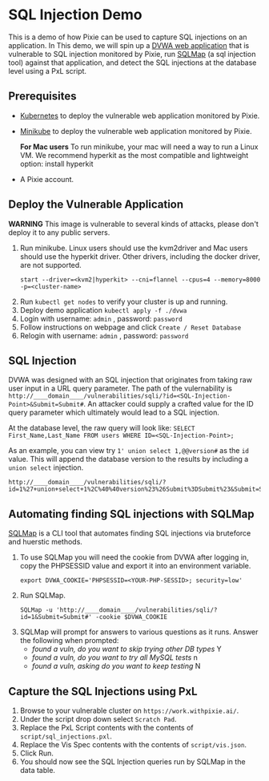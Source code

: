 # SQL Injection Demo
This is a demo of how Pixie can be used to capture SQL injections on an application. In
This demo, we will spin up a
[DVWA web application](https://hub.docker.com/r/vulnerables/web-dvwa) that is vulnerable
to SQL injection monitored by Pixie, run
[SQLMap](https://github.com/SQLMapproject/SQLMap) (a sql injection tool) against that
application, and detect the SQL injections at the database level  using a PxL script.


## Prerequisites
* [Kubernetes](https://kubernetes.io/docs/tasks/tools/) to deploy the vulnerable web
application monitored by Pixie.
* [Minikube](https://kubernetes.io/docs/tasks/tools/install-minikube/) to deploy the
vulnerable web application monitored by Pixie.

    **For Mac users**
    To run minikube, your mac will need a way to run a Linux VM. We recommend hyperkit
    as the most compatible and lightweight option: install hyperkit

* A Pixie account.

## Deploy the Vulnerable Application
**WARNING** This image is vulnerable to several kinds of attacks, please don't deploy it
to any public servers.
1. Run minikube. Linux users should use the kvm2driver and Mac users should use the
hyperkit driver. Other drivers, including the docker driver, are not supported.
    ```
    start --driver=<kvm2|hyperkit> --cni=flannel --cpus=4 --memory=8000 -p=<cluster-name>
    ```
1. Run `kubectl get nodes` to verify your cluster is up and running.
1. Deploy demo application `kubectl apply -f ./dvwa`
1. Login with username: `admin` , password: `password`
1. Follow instructions on webpage and click `Create / Reset Database` 
1. Relogin with username: `admin` , password: `password`

## SQL Injection
DVWA was designed with an SQL injection that originates from taking raw user input in a
URL query parameter. The path of the vulernability is
`http://____domain____/vulnerabilities/sqli/?id=<SQL-Injection-Point>&Submit=Submit#`.
An attacker could supply a crafted value for the ID query parameter which ultimately
would lead to a SQL injection. 

At the database level, the raw query will look like:
`SELECT First_Name,Last_Name FROM users WHERE ID=<SQL-Injection-Point>;`


As an example, you can view try `1' union select 1,@@version#` as the `id` value. This
will append the database version to the results by including a `union select` injection. 

```
http://____domain____/vulnerabilities/sqli/?id=1%27+union+select+1%2C%40%40version%23%26Submit%3DSubmit%23&Submit=Submit#`
```

## Automating finding SQL injections with SQLMap
[SQLMap](https://github.com/SQLMapproject/SQLMap) is a CLI tool that automates finding
SQL injections via bruteforce and huerstic methods.

1. To use SQLMap you will need the cookie from DVWA after logging in, copy the PHPSESSID
value and export it into an environment variable.
    ```
    export DVWA_COOKIE='PHPSESSID=<YOUR-PHP-SESSID>; security=low'
    ```
1. Run SQLMap.
    ```
    SQLMap -u 'http://____domain____/vulnerabilities/sqli/?id=1&Submit=Submit#' -cookie $DVWA_COOKIE
    ```
1. SQLMap will prompt for answers to various questions as it runs. Answer the following
when prompted:
    * *found a vuln, do you want to skip trying other DB types* Y
    * *found a vuln, do you want to try all MySQL tests* n
    * *found a vuln, asking do you want to keep testing* N

## Capture the SQL Injections using PxL
1. Browse to your vulnerable cluster on `https://work.withpixie.ai/`.
1. Under the script drop down select `Scratch Pad`.
1. Replace the PxL Script contents with the contents of `script/sql_injections.pxl`.
1. Replace the Vis Spec contents with the contents of `script/vis.json`.
1. Click Run.
1. You should now see the SQL Injection queries run by SQLMap in the data table.
